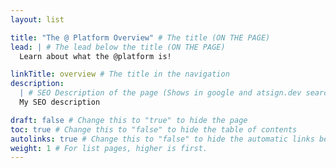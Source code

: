 ```yaml
---
layout: list

title: "The @ Platform Overview" # The title (ON THE PAGE)
lead: | # The lead below the title (ON THE PAGE)
  Learn about what the @platform is!

linkTitle: overview # The title in the navigation
description:
  | # SEO Description of the page (Shows in google and atsign.dev search)
  My SEO description

draft: false # Change this to "true" to hide the page
toc: true # Change this to "false" to hide the table of contents
autolinks: true # Change this to "false" to hide the automatic links below your content
weight: 1 # For list pages, higher is first.
---
```

